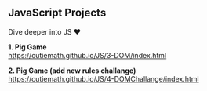 ## JavaScript Projects
Dive deeper into JS ❤️
  
**1. Pig Game**  
https://cutiemath.github.io/JS/3-DOM/index.html  
  
**2. Pig Game (add new rules challange)**  
https://cutiemath.github.io/JS/4-DOMChallange/index.html  
